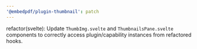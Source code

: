 ```yaml
---
'@embedpdf/plugin-thumbnail': patch
---
```


refactor(svelte): Update `ThumbImg.svelte` and `ThumbnailsPane.svelte` components to correctly access plugin/capability instances from refactored hooks.
